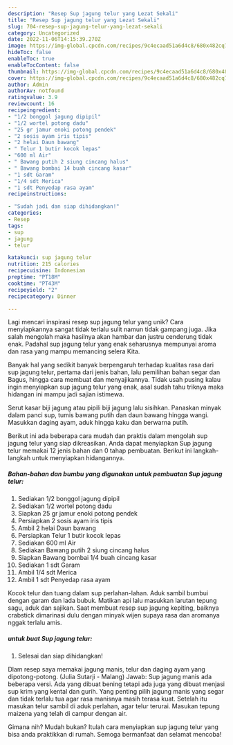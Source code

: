 ```yaml
---
description: "Resep Sup jagung telur yang Lezat Sekali"
title: "Resep Sup jagung telur yang Lezat Sekali"
slug: 704-resep-sup-jagung-telur-yang-lezat-sekali
category: Uncategorized
date: 2022-11-06T14:15:39.270Z
image: https://img-global.cpcdn.com/recipes/9c4ecaad51a6d4c8/680x482cq70/sup-jagung-telur-foto-resep-utama.jpg
hideToc: false
enableToc: true
enableTocContent: false
thumbnail: https://img-global.cpcdn.com/recipes/9c4ecaad51a6d4c8/680x482cq70/sup-jagung-telur-foto-resep-utama.jpg
cover: https://img-global.cpcdn.com/recipes/9c4ecaad51a6d4c8/680x482cq70/sup-jagung-telur-foto-resep-utama.jpg
author: Admin
authorAv: notfound
ratingvalue: 3.9
reviewcount: 16
recipeingredient:
- "1/2 bonggol jagung dipipil"
- "1/2 wortel potong dadu"
- "25 gr jamur enoki potong pendek"
- "2 sosis ayam iris tipis"
- "2 helai Daun bawang"
- " Telur 1 butir kocok lepas"
- "600 ml Air"
- " Bawang putih 2 siung cincang halus"
- " Bawang bombai 14 buah cincang kasar"
- "1 sdt Garam"
- "1/4 sdt Merica"
- "1 sdt Penyedap rasa ayam"
recipeinstructions:

- "Sudah jadi dan siap dihidangkan!"
categories:
- Resep
tags:
- sup
- jagung
- telur

katakunci: sup jagung telur 
nutrition: 215 calories
recipecuisine: Indonesian
preptime: "PT18M"
cooktime: "PT43M"
recipeyield: "2"
recipecategory: Dinner

---
```





Lagi mencari inspirasi resep sup jagung telur yang unik? Cara menyiapkannya sangat tidak terlalu sulit namun tidak gampang juga. Jika salah mengolah maka hasilnya akan hambar dan justru cenderung tidak enak. Padahal sup jagung telur yang enak seharusnya mempunyai aroma dan rasa yang mampu memancing selera Kita.





Banyak hal yang sedikit banyak berpengaruh terhadap kualitas rasa dari sup jagung telur, pertama dari jenis bahan, lalu pemilihan bahan segar dan Bagus, hingga cara membuat dan menyajikannya. Tidak usah pusing kalau ingin menyiapkan sup jagung telur yang enak,      asal sudah tahu triknya maka hidangan ini mampu jadi sajian istimewa.














Serut kasar biji jagung atau pipili biji jagung lalu sisihkan. Panaskan minyak dalam panci sup, tumis bawang putih dan daun bawang hingga wangi. Masukkan daging ayam, aduk hingga kaku dan berwarna putih.






Berikut ini ada beberapa cara mudah dan praktis dalam mengolah sup jagung telur yang siap dikreasikan. Anda dapat menyiapkan Sup jagung telur memakai 12 jenis bahan dan 0 tahap pembuatan. Berikut ini langkah-langkah untuk menyiapkan hidangannya.

<!--inarticleads1-->

##### Bahan-bahan dan bumbu yang digunakan untuk pembuatan Sup jagung telur:

1. Sediakan 1/2 bonggol jagung dipipil
1. Sediakan 1/2 wortel potong dadu
1. Siapkan 25 gr jamur enoki potong pendek
1. Persiapkan 2 sosis ayam iris tipis
1. Ambil 2 helai Daun bawang
1. Persiapkan  Telur 1 butir kocok lepas
1. Sediakan 600 ml Air
1. Sediakan  Bawang putih 2 siung cincang halus
1. Siapkan  Bawang bombai 1/4 buah cincang kasar
1. Sediakan 1 sdt Garam
1. Ambil 1/4 sdt Merica
1. Ambil 1 sdt Penyedap rasa ayam


Kocok telur dan tuang dalam sup perlahan-lahan. Aduk sambil bumbui dengan garam dan lada bubuk. Matikan api lalu masukkan larutan tepung sagu, aduk dan sajikan. Saat membuat resep sup jagung kepiting, baiknya crabstick dimarinasi dulu dengan minyak wijen supaya rasa dan aromanya nggak terlalu amis. 

<!--inarticleads2-->

#####  untuk buat Sup jagung telur:


1. Selesai dan siap dihidangkan!

Dlam resep saya memakai jagung manis, telur dan daging ayam yang dipotong-potong. (Julia Sutarji - Malang) Jawab: Sup jagung manis ada beberapa versi. Ada yang dibuat bening tetapi ada juga yang dibuat menjasi sup krim yang kental dan gurih. Yang penting pilih jagung manis yang segar dan tidak terlalu tua agar rasa manisnya masih terasa kuat. Setelah itu masukan telur sambil di aduk perlahan, agar telur terurai. Masukan tepung maizena yang telah di campur dengan air. 

Gimana nih? Mudah bukan? Itulah cara menyiapkan sup jagung telur yang bisa anda praktikkan di rumah. Semoga bermanfaat dan selamat mencoba!
